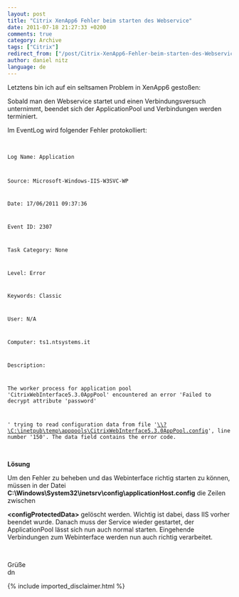 ```yaml
---
layout: post
title: "Citrix XenApp6 Fehler beim starten des Webservice"
date: 2011-07-18 21:27:33 +0200
comments: true
category: Archive
tags: ["Citrix"]
redirect_from: ["/post/Citrix-XenApp6-Fehler-beim-starten-des-Webservice", "/post/citrix-xenapp6-fehler-beim-starten-des-webservice"]
author: daniel nitz
language: de
---
```

<!-- more -->
<p>Letztens bin ich auf ein seltsamen Problem in XenApp6 gestoßen:</p>  <p>Sobald man den Webservice startet und einen Verbindungsversuch unternimmt, beendet sich der ApplicationPool und Verbindungen werden terminiert.</p>  <p>Im EventLog wird folgender Fehler protokolliert:</p>  <p>&#160;</p>  <p><code>Log Name: Application</p>    <p>Source: Microsoft-Windows-IIS-W3SVC-WP</p>    <p>Date: 17/06/2011 09:37:36</p>    <p>Event ID: 2307</p>    <p>Task Category: None</p>    <p>Level: Error</p>    <p>Keywords: Classic</p>    <p>User: N/A</p>    <p>Computer: ts1.ntsystems.it</p>    <p>Description:</p>    <p>The worker process for application pool 'CitrixWebInterface5.3.0AppPool' encountered an error 'Failed to decrypt attribute 'password'</p>    <p>' trying to read configuration data from file '<a href="file:///\\%3f\C:\inetpub\temp\apppools\CitrixWebInterface5.3.0AppPool.config">\\?\C:\inetpub\temp\apppools\CitrixWebInterface5.3.0AppPool.config</a>', line number '150'. The data field contains the error code.</code></p>  <p>&#160;</p>  <p><strong>Lösung</strong></p>  <p>Um den Fehler zu beheben und das Webinterface richtig starten zu können, müssen in der Datei <strong>C:\Windows\System32\inetsrv\config\applicationHost.config</strong> die Zeilen zwischen</p>  <p><strong>&lt;configProtectedData&gt;</strong> gelöscht werden. Wichtig ist dabei, dass IIS vorher beendet wurde. Danach muss der Service wieder gestartet, der ApplicationPool lässt sich nun auch normal starten. Eingehende Verbindungen zum Webinterface werden nun auch richtig verarbeitet.</p>  <p>&#160;</p>  <p>Grüße   <br />dn</p>
{% include imported_disclaimer.html %}
